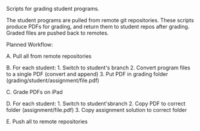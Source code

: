 Scripts for grading student programs.

The student programs are pulled from remote git repositories. 
These scripts produce PDFs for grading, and return them to student repos after grading. 
Graded files are pushed back to remotes.

Planned Workflow:

A. Pull all from remote repositories

B. For each student:
    1. Switch to student's branch
    2. Convert program files to a single PDF (convert and append)
    3. Put PDF in grading folder (grading/student/assignment/file.pdf)

C. Grade PDFs on iPad

D. For each student:
    1. Switch to student'sbranch
    2. Copy PDF to correct folder (assignment/file.pdf)
    3. Copy assignment solution to correct folder

E. Push all to remote repositories
